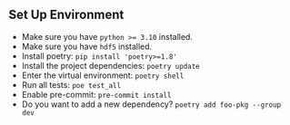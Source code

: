 ## Set Up Environment

- Make sure you have `python >= 3.10` installed.
- Make sure you have `hdf5` installed.
- Install poetry: `pip install 'poetry>=1.8'`
- Install the project dependencies: `poetry update`
- Enter the virtual environment: `poetry shell`
- Run all tests: `poe test_all`
- Enable pre-commit:  `pre-commit install`
- Do you want to add a new dependency? `poetry add foo-pkg --group dev`
